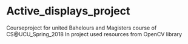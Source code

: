 # Active_displays_project
Courseproject for united Bahelours and Magisters course of CS@UCU_Spring_2018
In project used resources from OpenCV library
